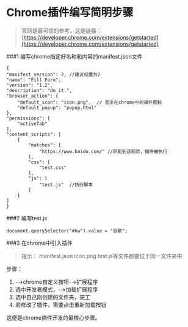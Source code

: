 # Chrome插件编写简明步骤

>官网是最可信的参考，这是链接：[https://developer.chrome.com/extensions/getstarted](https://developer.chrome.com/extensions/getstarted)

###1 编写chrome指定好名称和内容的manifest.json文件

	{
    "manifest_version": 2, //建议设置为2
    "name": "Fill Form",
    "version": "1.2",
    "description": "do it.",
    "browser_action": {
        "default_icon": "icon.png",  // 显示在chrome中的插件图标
        "default_popup": "popup.html"
    },
    "permissions": [
    	"activeTab"
    ],
    "content_scripts": [
        {
            "matches": [
                "https://www.baidu.com/" //匹配到该网页，插件被执行
            ],
            "css": [
                "test.css"
            ],
            "js": [
                "test.js"  //执行脚本
            ]
        }
    ]
	}

###2 编写test.js

	document.querySelector("#kw").value = "谷歌";
    
###3 在chrome中引入插件
>提示： manifest.json icon.png test.js等文件都要位于同一文件夹中

步骤：
1. -→chrome自定义按钮-→扩展程序
2. 选中开发者模式，-→加载扩展程序
3. 选中自己刚创建的文件夹，完工
4. 若修改了插件，需要点击重新加载按钮

这便是chrome插件开发的最核心步骤。


